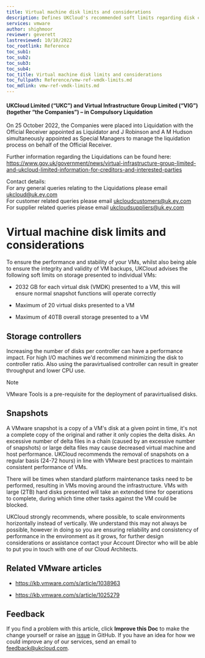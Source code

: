 ```yaml
---
title: Virtual machine disk limits and considerations
description: Defines UKCloud's recommended soft limits regarding disk capacity and any associated operational considerations
services: vmware
author: shighmoor
reviewer: geverett
lastreviewed: 10/10/2022
toc_rootlink: Reference
toc_sub1: 
toc_sub2:
toc_sub3:
toc_sub4:
toc_title: Virtual machine disk limits and considerations
toc_fullpath: Reference/vmw-ref-vmdk-limits.md
toc_mdlink: vmw-ref-vmdk-limits.md
---
```


#### UKCloud Limited (“UKC”) and Virtual Infrastructure Group Limited (“VIG”) (together “the Companies”) – in Compulsory Liquidation

On 25 October 2022, the Companies were placed into Liquidation with the Official Receiver appointed as Liquidator and J Robinson and A M Hudson simultaneously appointed as Special Managers to manage the liquidation process on behalf of the Official Receiver.

Further information regarding the Liquidations can be found here: <https://www.gov.uk/government/news/virtual-infrastructure-group-limited-and-ukcloud-limited-information-for-creditors-and-interested-parties>

Contact details:<br>
For any general queries relating to the Liquidations please email <ukcloud@uk.ey.com><br>
For customer related queries please email <ukcloudcustomers@uk.ey.com><br>
For supplier related queries please email <ukcloudsuppliers@uk.ey.com>

# Virtual machine disk limits and considerations

To ensure the performance and stability of your VMs, whilst also being able to ensure the integrity and validity of VM backups, UKCloud advises the following soft limits on storage presented to individual VMs:

- 2032 GB for each virtual disk (VMDK) presented to a VM, this will ensure normal snapshot functions will operate correctly

- Maximum of 20 virtual disks presented to a VM

- Maximum of 40TB overall storage presented to a VM

## Storage controllers

Increasing the number of disks per controller can have a performance impact. For high I/O machines we'd recommend minimizing the disk to controller ratio. Also using the paravirtualised controller can result in greater throughput and lower CPU use.

> [!NOTE]
> VMware Tools is a pre-requisite for the deployment of paravirtualised disks.

## Snapshots

A VMware snapshot is a copy of a VM's disk at a given point in time, it's not a complete copy of the original and rather it only copies the delta disks. An excessive number of delta files in a chain (caused by an excessive number of snapshots) or large delta files may cause decreased virtual machine and host performance. UKCloud recommends the removal of snapshots on a regular basis (24-72 hours) in line with VMware best practices to maintain consistent performance of VMs.

There will be times when standard platform maintenance tasks need to be performed, resulting in VMs moving around the infrastructure. VMs with large (2TB) hard disks presented will take an extended time for operations to complete, during which time other tasks against the VM could be blocked.

UKCloud strongly recommends, where possible, to scale environments horizontally instead of vertically. We understand this may not always be possible, however in doing so you are ensuring reliability and consistency of performance in the environment as it grows, for further design considerations or assistance contact your Account Director who will be able to put you in touch with one of our Cloud Architects.

## Related VMware articles

- https://kb.vmware.com/s/article/1038963

- https://kb.vmware.com/s/article/1025279

## Feedback

If you find a problem with this article, click **Improve this Doc** to make the change yourself or raise an [issue](https://github.com/UKCloud/documentation/issues) in GitHub. If you have an idea for how we could improve any of our services, send an email to <feedback@ukcloud.com>.
